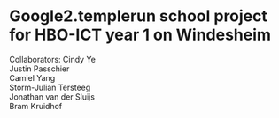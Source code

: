 # Google2.templerun school project for HBO-ICT year 1 on Windesheim
Collaborators:
Cindy Ye  
Justin Passchier  
Camiel Yang  
Storm-Julian Tersteeg  
Jonathan van der Sluijs  
Bram Kruidhof  
